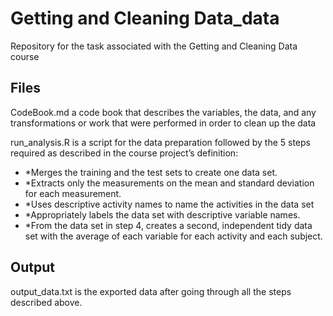 # Getting and Cleaning Data_data
 Repository for the task associated with the Getting and Cleaning Data course

## Files
CodeBook.md a code book that describes the variables, the data, and any transformations or work that were performed in order to clean up the data

run_analysis.R is a script for the data preparation followed by the 5 steps required as described in the course project’s definition:
* *Merges the training and the test sets to create one data set.
* *Extracts only the measurements on the mean and standard deviation for each measurement. 
* *Uses descriptive activity names to name the activities in the data set
* *Appropriately labels the data set with descriptive variable names. 
* *From the data set in step 4, creates a second, independent tidy data set with the average of each variable for each activity and each subject.

## Output
output_data.txt is the exported data after going through all the steps described above.
